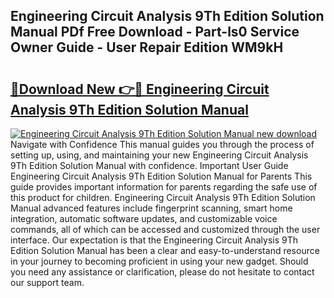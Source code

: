 ## Engineering Circuit Analysis 9Th Edition Solution Manual PDf Free Download - Part-ls0 Service Owner Guide - User Repair Edition WM9kH

# <h2><a href="http://bc47994.oget.top/?id=Engineering+Circuit+Analysis+9Th+Edition+Solution+Manual">🔗Download New 👉🔴 Engineering Circuit Analysis 9Th Edition Solution Manual</a></h2>

[![Engineering Circuit Analysis 9Th Edition Solution Manual new download](https://i.imgur.com/5g1atiW.png)](http://bc47994.oget.top/?id=Engineering+Circuit+Analysis+9Th+Edition+Solution+Manual)
Navigate with Confidence This manual guides you through the process of setting up, using, and maintaining your new Engineering Circuit Analysis 9Th Edition Solution Manual with confidence. Important User Guide Engineering Circuit Analysis 9Th Edition Solution Manual for Parents This guide provides important information for parents regarding the safe use of this product for children. Engineering Circuit Analysis 9Th Edition Solution Manual advanced features include fingerprint scanning, smart home integration, automatic software updates, and customizable voice commands, all of which can be accessed and customized through the user interface. Our expectation is that the Engineering Circuit Analysis 9Th Edition Solution Manual has been a clear and easy-to-understand resource in your journey to becoming proficient in using your new gadget. Should you need any assistance or clarification, please do not hesitate to contact our support team.
